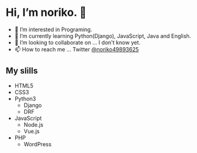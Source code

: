 # Hi, I’m noriko. 👋

- 👀 I’m interested in Programing. 
- 🌱 I’m currently learning Python(Django), JavaScript, Java and English.
- 💞️ I’m looking to collaborate on ... I don't know yet.
- 📫 How to reach me ... Twitter [@noriko49893625](https://twitter.com/noriko49893625)

## My slills
- HTML5
- CSS3
- Python3
  - Django
  - DRF
- JavaScript
  - Node.js
  - Vue.js
- PHP
  - WordPress


<!---
norik00/norik00 is a ✨ special ✨ repository because its `README.md` (this file) appears on your GitHub profile.
You can click the Preview link to take a look at your changes.
--->

